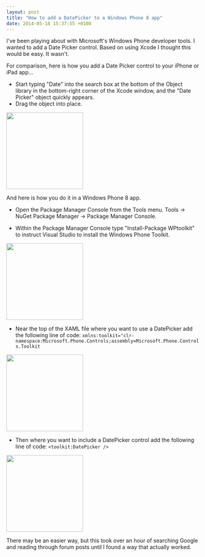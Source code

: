```yaml
---
layout: post
title: "How to add a DatePicker to a Windows Phone 8 app"
date: 2014-05-18 15:37:55 +0100
---
```


I've been playing about with Microsoft's Windows Phone developer tools. I wanted to add a Date Picker control. Based on using Xcode I thought this would be easy. It wasn't.
<!--more-->
For comparison, here is how you add a Date Picker control to your iPhone or iPad app...

* Start typing "Date" into the search box at the bottom of the Object library in the bottom-right corner of the Xcode window, and the "Date Picker" object quickly appears.
* Drag the object into place.

<a href="{{site.baseurl}}/images/Xcode_DatePicker.png" data-lightbox="image-1" data-title="Date Picker object in Xcode">
<img src="{{site.baseurl}}/images/Xcode_DatePicker.png" style="width:200px;" /></a>

And here is how you do it in a Windows Phone 8 app.

* Open the Package Manager Console from the Tools menu. Tools -> NuGet Package Manager -> Package Manager Console.

* Within the Package Manager Console type "Install-Package WPtoolkit" to instruct Visual Studio to install the Windows Phone Toolkit.

<a href="{{site.baseurl}}/images/VS_Install-Package_WPtoolkit.png" data-lightbox="image-1" data-title="Installing the WPtoolkit in Visual Studio">
<img src="{{site.baseurl}}/images/VS_Install-Package_WPtoolkit.png" style="width:200px;" /></a>

* Near the top of the XAML file where you want to use a DatePicker add the following line of code: `xmlns:toolkit="clr-namespace:Microsoft.Phone.Controls;assembly=Microsoft.Phone.Controls.Toolkit`

<a href="{{site.baseurl}}/images/VS_toolkit_namespace.png" data-lightbox="image-1" data-title="Adding the Microsoft.Phone.Controls namespace in Visual Studio">
<img src="{{site.baseurl}}/images/VS_toolkit_namespace.png" style="width:200px;" /></a>

* Then where you want to include a DatePicker control add the following line of code: `<toolkit:DatePicker />`

<a href="{{site.baseurl}}/images/VS_DatePicker.png" data-lightbox="image-1" data-title="Adding a DatePicker control in Visual Studio">
<img src="{{site.baseurl}}/images/VS_DatePicker.png" style="width:200px;" /></a>

There may be an easier way, but this took over an hour of searching Google and reading through forum posts until I found a way that actually worked.
